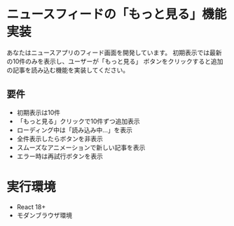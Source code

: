 # ニュースフィードの「もっと見る」機能実装

あなたはニュースアプリのフィード画面を開発しています。
初期表示では最新の10件のみを表示し、ユーザーが「もっと見る」
ボタンをクリックすると追加の記事を読み込む機能を実装してください。

## 要件
- 初期表示は10件
- 「もっと見る」クリックで10件ずつ追加表示
- ローディング中は「読み込み中...」を表示
- 全件表示したらボタンを非表示
- スムーズなアニメーションで新しい記事を表示
- エラー時は再試行ボタンを表示

# 実行環境
- React 18+
- モダンブラウザ環境